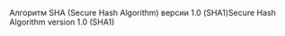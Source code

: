 <span data-ttu-id="4c02e-101">Алгоритм SHA (Secure Hash Algorithm) версии 1.0 (SHA1)</span><span class="sxs-lookup"><span data-stu-id="4c02e-101">Secure Hash Algorithm version 1.0 (SHA1)</span></span>